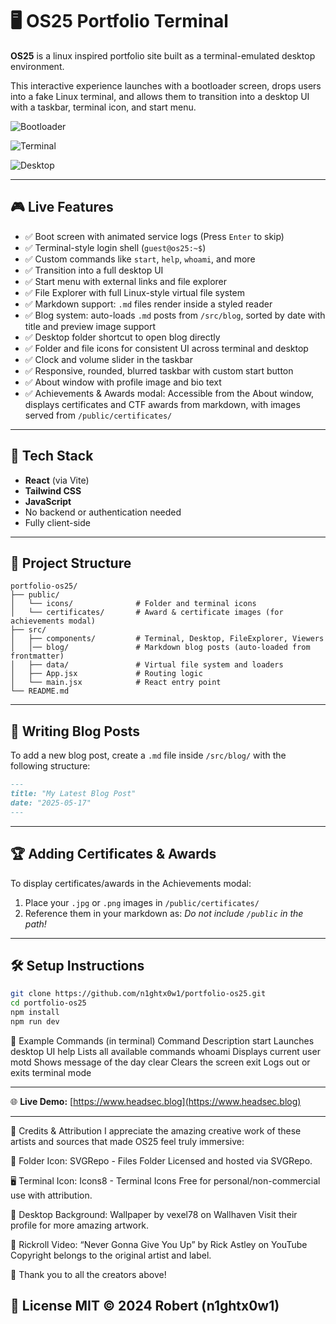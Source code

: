 # 🖥 OS25 Portfolio Terminal

**OS25** is a linux inspired portfolio site built as a terminal-emulated desktop environment.

This interactive experience launches with a bootloader screen, drops users into a fake Linux terminal, and allows them to transition into a desktop UI with a taskbar, terminal icon, and start menu.

![Bootloader](/images/bootloader-image.png)

![Terminal](/images/terminal-image.png)

![Desktop](/images/desktop-image.png)

---

## 🎮 Live Features

- ✅ Boot screen with animated service logs (Press `Enter` to skip)
- ✅ Terminal-style login shell (`guest@os25:~$`)
- ✅ Custom commands like `start`, `help`, `whoami`, and more
- ✅ Transition into a full desktop UI
- ✅ Start menu with external links and file explorer
- ✅ File Explorer with full Linux-style virtual file system
- ✅ Markdown support: `.md` files render inside a styled reader
- ✅ Blog system: auto-loads `.md` posts from `/src/blog`, sorted by date with title and preview image support
- ✅ Desktop folder shortcut to open blog directly
- ✅ Folder and file icons for consistent UI across terminal and desktop
- ✅ Clock and volume slider in the taskbar
- ✅ Responsive, rounded, blurred taskbar with custom start button
- ✅ About window with profile image and bio text
- ✅ Achievements & Awards modal: Accessible from the About window, displays certificates and CTF awards from markdown, with images served from `/public/certificates/`

---

## 🚀 Tech Stack

- **React** (via Vite)
- **Tailwind CSS**
- **JavaScript**
- No backend or authentication needed
- Fully client-side

---

## 📁 Project Structure
```
portfolio-os25/
├── public/                 
│   └── icons/              # Folder and terminal icons
│   └── certificates/       # Award & certificate images (for achievements modal)
├── src/
│   ├── components/         # Terminal, Desktop, FileExplorer, Viewers
│   │── blog/               # Markdown blog posts (auto-loaded from frontmatter)
│   ├── data/               # Virtual file system and loaders
│   ├── App.jsx             # Routing logic
│   └── main.jsx            # React entry point
└── README.md
```

---

## 📝 Writing Blog Posts

To add a new blog post, create a `.md` file inside `/src/blog/` with the following structure:

```md
---
title: "My Latest Blog Post"
date: "2025-05-17"
---
```
---

## 🏆 Adding Certificates & Awards

To display certificates/awards in the Achievements modal:

1. Place your `.jpg` or `.png` images in `/public/certificates/`
2. Reference them in your markdown as:
*Do not include `/public` in the path!*

---

## 🛠 Setup Instructions

```bash
git clone https://github.com/n1ghtx0w1/portfolio-os25.git
cd portfolio-os25
npm install
npm run dev
```

🧪 Example Commands (in terminal)
Command	Description
start	Launches desktop UI
help	Lists all available commands
whoami	Displays current user
motd	Shows message of the day
clear	Clears the screen
exit	Logs out or exits terminal mode

---

🌐 **Live Demo:** [https://www.headsec.blog](https://www.headsec.blog)

---

📜 Credits & Attribution
I appreciate the amazing creative work of these artists and sources that made OS25 feel truly immersive:

📁 Folder Icon: SVGRepo - Files Folder
Licensed and hosted via SVGRepo.

🖥 Terminal Icon: Icons8 - Terminal Icons
Free for personal/non-commercial use with attribution.

🌌 Desktop Background: Wallpaper by vexel78 on Wallhaven
Visit their profile for more amazing artwork.

🎵 Rickroll Video: “Never Gonna Give You Up” by Rick Astley on YouTube
Copyright belongs to the original artist and label.

🙏 Thank you to all the creators above!

📜 License
MIT © 2024 Robert (n1ghtx0w1)
---
